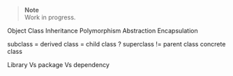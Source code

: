 > **Note**  
> Work in progress.

Object
Class
Inheritance
Polymorphism
Abstraction
Encapsulation

subclass = derived class = child class ?
superclass != parent class
concrete class

Library Vs package Vs dependency
